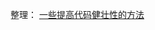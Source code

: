 

整理： [一些提高代码健壮性的方法](https://www.shymean.com/article/%E4%B8%80%E4%BA%9B%E6%8F%90%E9%AB%98%E4%BB%A3%E7%A0%81%E5%81%A5%E5%A3%AE%E6%80%A7%E7%9A%84%E6%96%B9%E6%B3%95)